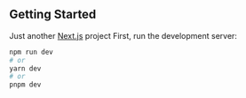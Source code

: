 ## Getting Started
Just another [Next.js](https://nextjs.org/) project
First, run the development server:

```bash
npm run dev
# or
yarn dev
# or
pnpm dev
```


